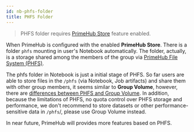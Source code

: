 ```yaml
---
id: nb-phfs-folder
title: PHFS Folder
---
```


>PHFS folder requires [PrimeHub Store](design/primehub-store) feature enabled.

When PrimeHub is configured with the enabled **PrimeHub Store**. There is a folder `phfs` mounting in user's Notebook automatically. The folder, actually, is a storage shared among the members of the group via [PrimeHub File System (PHFS)](design/phfs).

The phfs folder in Notebook is just a initial stage of PHFS. So far users are able to store files in the `/phfs` (via Notebook, Job artifacts) and share them with other group members, it seems similar to **Group Volume**, however, there are [differences between PHFS and Group Volume](design/phfs#comparing-to-group-volume). In addition, because the limitations of PHFS, no quota control over PHFS storage and performance, we don't recommend to store datasets or other performance-sensitive data in `/phfs`/, please use Group Volume instead.

In near future, PrimeHub will provides more features based on PHFS.
